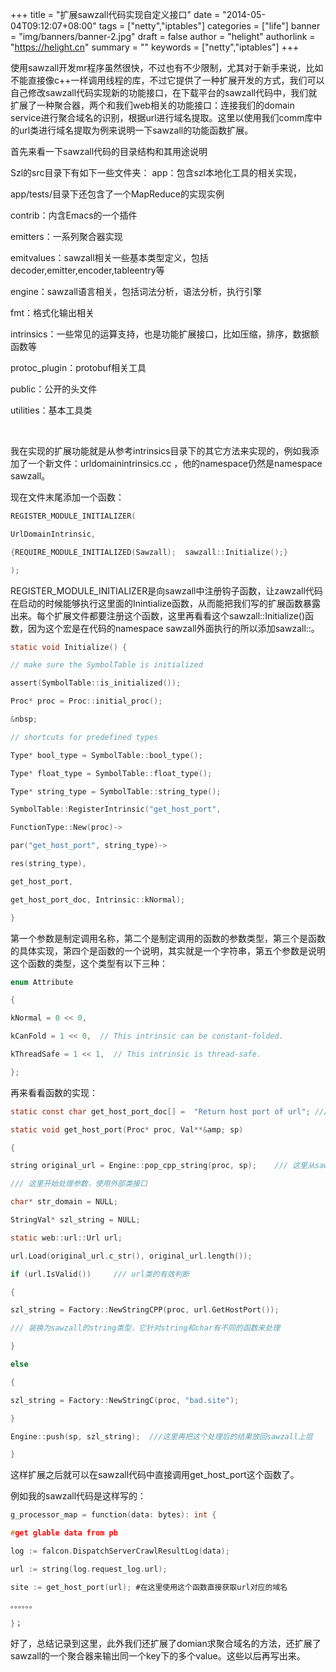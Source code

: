 +++
title = "扩展sawzall代码实现自定义接口"
date = "2014-05-04T09:12:07+08:00"
tags = ["netty","iptables"]
categories = ["life"]
banner = "img/banners/banner-2.jpg"
draft = false
author = "helight"
authorlink = "https://helight.cn"
summary = ""
keywords = ["netty","iptables"]
+++

使用sawzall开发mr程序虽然很快，不过也有不少限制，尤其对于新手来说，比如不能直接像c++一样调用线程的库，不过它提供了一种扩展开发的方式，我们可以自己修改sawzall代码实现新的功能接口，在下载平台的sawzall代码中，我们就扩展了一种聚合器，两个和我们web相关的功能接口：连接我们的domain service进行聚合域名的识别，根据url进行域名提取。这里以使用我们comm库中的url类进行域名提取为例来说明一下sawzall的功能函数扩展。
<!--more-->
首先来看一下sawzall代码的目录结构和其用途说明

Szl的src目录下有如下一些文件夹：
app：包含szl本地化工具的相关实现，

app/tests/目录下还包含了一个MapReduce的实现实例

contrib：内含Emacs的一个插件

emitters：一系列聚合器实现

emitvalues：sawzall相关一些基本类型定义，包括decoder,emitter,encoder,tableentry等

engine：sawzall语言相关，包括词法分析，语法分析，执行引擎

fmt：格式化输出相关

intrinsics：一些常见的运算支持，也是功能扩展接口，比如压缩，排序，数据额函数等

protoc_plugin：protobuf相关工具

public：公开的头文件

utilities：基本工具类

&nbsp;

我在实现的扩展功能就是从参考intrinsics目录下的其它方法来实现的，例如我添加了一个新文件：urldomainintrinsics.cc ，他的namespace仍然是namespace sawzall。

现在文件末尾添加一个函数：
```c
REGISTER_MODULE_INITIALIZER(

UrlDomainIntrinsic,

{REQUIRE_MODULE_INITIALIZED(Sawzall);  sawzall::Initialize();}

);
```

REGISTER_MODULE_INITIALIZER是向sawzall中注册钩子函数，让zawzall代码在启动的时候能够执行这里面的Inintialize函数，从而能把我们写的扩展函数暴露出来。每个扩展文件都要注册这个函数，这里再看看这个sawzall::Initialize()函数，因为这个宏是在代码的namespace sawzall外面执行的所以添加sawzall::。
```c
static void Initialize() {

// make sure the SymbolTable is initialized

assert(SymbolTable::is_initialized());

Proc* proc = Proc::initial_proc();

&nbsp;

// shortcuts for predefined types

Type* bool_type = SymbolTable::bool_type();

Type* float_type = SymbolTable::float_type();

Type* string_type = SymbolTable::string_type();                                  // 这里注册了一个函数 get_host_port，参数是string类型的

SymbolTable::RegisterIntrinsic("get_host_port",

FunctionType::New(proc)->

par("get_host_port", string_type)->

res(string_type),

get_host_port,

get_host_port_doc, Intrinsic::kNormal);

}
```
第一个参数是制定调用名称，第二个是制定调用的函数的参数类型，第三个是函数的具体实现，第四个是函数的一个说明，其实就是一个字符串，第五个参数是说明这个函数的类型，这个类型有以下三种：
```c
enum Attribute

{

kNormal = 0 << 0,

kCanFold = 1 << 0,  // This intrinsic can be constant-folded.

kThreadSafe = 1 << 1,  // This intrinsic is thread-safe.

};
```
再来看看函数的实现：
```c
static const char get_host_port_doc[] =  "Return host port of url"; /// 函数说明

static void get_host_port(Proc* proc, Val**&amp; sp)

{

string original_url = Engine::pop_cpp_string(proc, sp);    /// 这里从sawzall上层获取传入的参数

/// 这里开始处理参数，使用外部类接口

char* str_domain = NULL;

StringVal* szl_string = NULL;

static web::url::Url url;

url.Load(original_url.c_str(), original_url.length());

if (url.IsValid())     /// url类的有效判断

{

szl_string = Factory::NewStringCPP(proc, url.GetHostPort());

/// 装换为sawzall的string类型，它针对string和char有不同的函数来处理

}

else

{

szl_string = Factory::NewStringC(proc, "bad.site");

}

Engine::push(sp, szl_string);  ///这里再把这个处理后的结果放回sawzall上层

}   
```
这样扩展之后就可以在sawzall代码中直接调用get_host_port这个函数了。

例如我的sawzall代码是这样写的：
```c
g_processor_map = function(data: bytes): int {

#get glable data from pb

log := falcon.DispatchServerCrawlResultLog(data);

url := string(log.request_log.url);

site := get_host_port(url); #在这里使用这个函数直接获取url对应的域名

。。。。。。

}；
```

好了，总结记录到这里，此外我们还扩展了domian求聚合域名的方法，还扩展了sawzall的一个聚合器来输出同一个key下的多个value。这些以后再写出来。